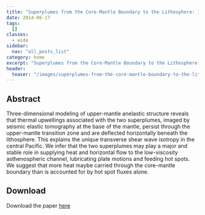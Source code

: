 ```yaml
---
title: "Superplumes from the Core-Mantle Boundary to the Lithosphere: Implications for Heat Flux"
date: 2014-06-17
tags:
  []
classes:
  - wide
sidebar:
  nav: "all_posts_list"
category: home
excerpt: "Superplumes from the Core-Mantle Boundary to the Lithosphere: Implications for Heat Flux"
header:
  teaser: "/images/superplumes-from-the-core-mantle-boundary-to-the-lithosphere/QVplume.gif"
---
```


## Abstract 
Three-dimensional modeling of upper-mantle anelastic structure reveals that
thermal upwellings associated with the two superplumes, imaged by seismic
elastic tomography at the base of the mantle, persist through the upper-mantle
transition zone and are deflected horizontally beneath the lithosphere. This
explains the unique transverse shear wave isotropy in the central Pacific. We
infer that the two superplumes may play a major and stable role in supplying
heat and horizontal flow to the low-viscosity asthenospheric channel, lubricating plate motions and feeding hot spots. We suggest that more heat maybe carried through the core-mantle boundary than is accounted for by hot spot
fluxes alone.

## Download
Download the paper <a href="https://www.science.org/doi/full/10.1126/science.1069404" class="btn btn--success">here</a>
